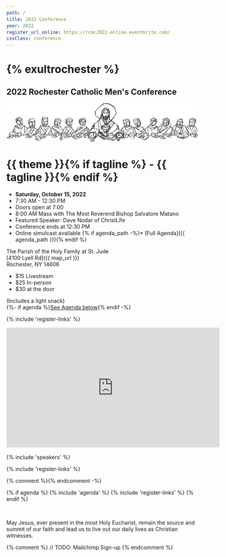 ```yaml
---
path: /
title: 2022 Conference
year: 2022
register_url_online: https://rcmc2022-online.eventbrite.com/
cssClass: conference
---
```


<div class="branding">

# {% exultrochester %}

## 2022 Rochester Catholic Men's Conference

</div>

<img src="/assets/2021 Ultima Cena-640.png" >

<div class="theme">

# {{ theme }}{% if tagline %} - {{ tagline }}{% endif %}

</div>

<div class="text-center no-bullets">

* **Saturday, October 15, 2022**
* 7:30 AM - 12:30 PM
* Doors open at 7:00
* 8:00 AM Mass with The Most Reverend Bishop Salvatore Matano
* Featured Speaker: Dave Nodar of ChristLife
* Conference ends at 12:30 PM
* Online simulcast available
{% if agenda_path -%}* [Full Agenda]({{ agenda_path }})\{% endif %}

</div>

<div class="text-center">

The Parish of the Holy Family at St. Jude\
[4100 Lyell Rd]({{ map_url }})\
Rochester, NY 14606

</div>

<div class="text-center">
  <ul class="no-bullets">
    <li style="display: 'inline-block'">
      $15 Livestream
    </li>
    <li style="display: 'inline-block'">
      $25 In-person
    </li>
    <li style="display: 'inline-block'">
      $30 at the door
    </li>
  </ul>
  <p>
    (Includes a light snack)<br/>
    {%- if agenda %}<a href="#agenda">See Agenda below</a>{% endif -%}
  </p>
</div>

{% include 'register-links' %}

<iframe width="560" height="315" src="https://www.youtube.com/embed/XP4Ln72Lz1s" title="YouTube video player" frameborder="0" allow="accelerometer; autoplay; clipboard-write; encrypted-media; gyroscope; picture-in-picture" allowfullscreen></iframe>

{% include 'speakers' %}

{% include 'register-links' %}

{% comment %}<Promos items={DATA.promos} />{% endcomment -%}

{% if agenda %}
{% include 'agenda' %}
{% include 'register-links' %}
{% endif %}

&nbsp;

May Jesus, ever present in the most Holy Eucharist, remain the source and
summit of our faith and lead us to live out our daily lives as Christian witnesses. 

<div style="clear: both;"></div>

{% comment %}
// TODO: Mailchimp Sign-up
{% endcomment %}

